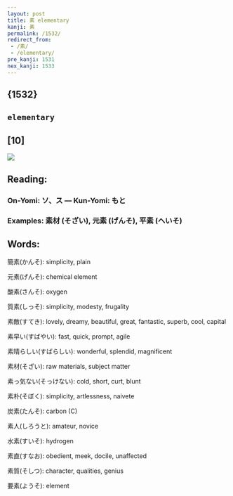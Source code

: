 ```yaml
---
layout: post
title: 素 elementary
kanji: 素
permalink: /1532/
redirect_from:
 - /素/
 - /elementary/
pre_kanji: 1531
nex_kanji: 1533
---
```


## {1532}

## `elementary`

## [10]

<div class="stroke"><img src="E7B4A0.png" /></div>

## Reading:

### On-Yomi: ソ、ス &mdash; Kun-Yomi: もと

### Examples: 素材 (そざい), 元素 (げんそ), 平素 (へいそ)

## Words:

簡素(かんそ): simplicity, plain

元素(げんそ): chemical element

酸素(さんそ): oxygen

質素(しっそ): simplicity, modesty, frugality

素敵(すてき): lovely, dreamy, beautiful, great, fantastic, superb, cool, capital

素早い(すばやい): fast, quick, prompt, agile

素晴らしい(すばらしい): wonderful, splendid, magnificent

素材(そざい): raw materials, subject matter

素っ気ない(そっけない): cold, short, curt, blunt

素朴(そぼく): simplicity, artlessness, naivete

炭素(たんそ): carbon (C)

素人(しろうと): amateur, novice

水素(すいそ): hydrogen

素直(すなお): obedient, meek, docile, unaffected

素質(そしつ): character, qualities, genius

要素(ようそ): element
